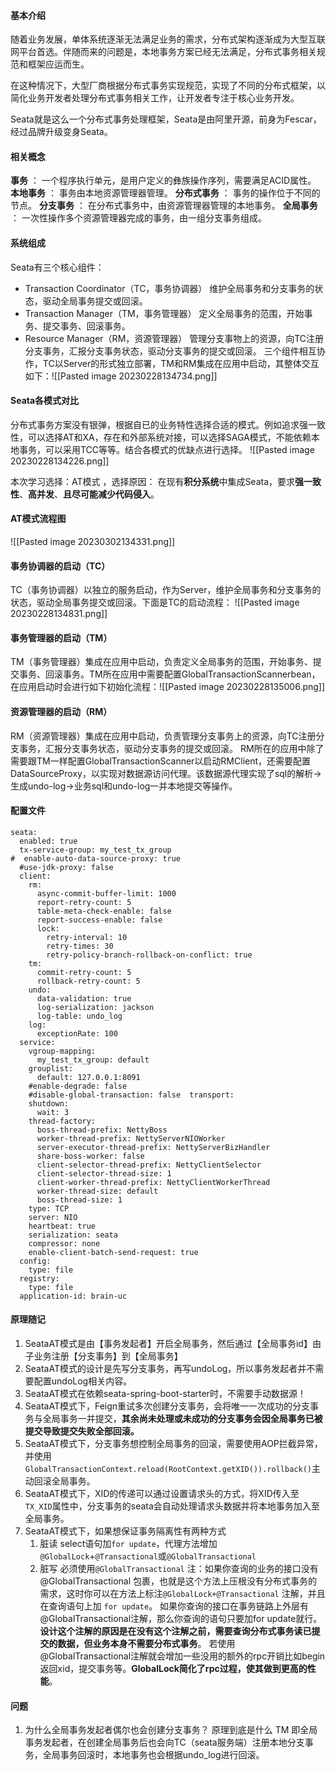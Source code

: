 #### 基本介绍
随着业务发展，单体系统逐渐无法满足业务的需求，分布式架构逐渐成为大型互联网平台首选。伴随而来的问题是，本地事务方案已经无法满足，分布式事务相关规范和框架应运而生。

在这种情况下，大型厂商根据分布式事务实现规范，实现了不同的分布式框架，以简化业务开发者处理分布式事务相关工作，让开发者专注于核心业务开发。

Seata就是这么一个分布式事务处理框架，Seata是由阿里开源，前身为Fescar，经过品牌升级变身Seata。

#### 相关概念
**事务** ： 一个程序执行单元，是用户定义的彝族操作序列，需要满足ACID属性。
**本地事务** ： 事务由本地资源管理器管理。
**分布式事务** ： 事务的操作位于不同的节点。
**分支事务** ： 在分布式事务中，由资源管理器管理的本地事务。
**全局事务** ： 一次性操作多个资源管理器完成的事务，由一组分支事务组成。

#### 系统组成
Seata有三个核心组件：
- Transaction Coordinator（TC，事务协调器）
	维护全局事务和分支事务的状态，驱动全局事务提交或回滚。
- Transaction Manager（TM，事务管理器）
	定义全局事务的范围，开始事务、提交事务、回滚事务。
- Resource Manager（RM，资源管理器）
	管理分支事物上的资源，向TC注册分支事务，汇报分支事务状态，驱动分支事务的提交或回滚。
三个组件相互协作，TC以Server的形式独立部署，TM和RM集成在应用中启动，其整体交互如下：![[Pasted image 20230228134734.png]]

#### Seata各模式对比
分布式事务方案没有银弹，根据自已的业务特性选择合适的模式。例如追求强一致性，可以选择AT和XA，存在和外部系统对接，可以选择SAGA模式，不能依赖本地事务，可以采用TCC等等。结合各模式的优缺点进行选择。
![[Pasted image 20230228134226.png]]

本次学习选择：AT模式 ，选择原因： 在现有**积分系统**中集成Seata，要求**强一致性**、**高并发**、**且尽可能减少代码侵入**。

#### AT模式流程图
![[Pasted image 20230302134331.png]]

#### 事务协调器的启动（TC）
TC（事务协调器）以独立的服务启动，作为Server，维护全局事务和分支事务的状态，驱动全局事务提交或回滚。下面是TC的启动流程：
![[Pasted image 20230228134831.png]]

#### 事务管理器的启动（TM）
TM（事务管理器）集成在应用中启动，负责定义全局事务的范围，开始事务、提交事务、回滚事务。TM所在应用中需要配置GlobalTransactionScannerbean，在应用启动时会进行如下初始化流程：![[Pasted image 20230228135006.png]]

#### 资源管理器的启动（RM）
RM（资源管理器）集成在应用中启动，负责管理分支事务上的资源，向TC注册分支事务，汇报分支事务状态，驱动分支事务的提交或回滚。
RM所在的应用中除了需要跟TM一样配置GlobalTransactionScanner以启动RMClient，还需要配置DataSourceProxy，以实现对数据源访问代理。该数据源代理实现了sql的解析→生成undo-log→业务sql和undo-log一并本地提交等操作。

#### 配置文件

````
seata:  
  enabled: true  
  tx-service-group: my_test_tx_group  
#  enable-auto-data-source-proxy: true  
  #use-jdk-proxy: false  
  client:  
    rm:  
      async-commit-buffer-limit: 1000  
      report-retry-count: 5  
      table-meta-check-enable: false  
      report-success-enable: false  
      lock:  
        retry-interval: 10  
        retry-times: 30  
        retry-policy-branch-rollback-on-conflict: true  
    tm:  
      commit-retry-count: 5  
      rollback-retry-count: 5  
    undo:  
      data-validation: true  
      log-serialization: jackson  
      log-table: undo_log  
    log:  
      exceptionRate: 100  
  service:  
    vgroup-mapping:  
      my_test_tx_group: default  
    grouplist:  
      default: 127.0.0.1:8091  
    #enable-degrade: false  
    #disable-global-transaction: false  transport:  
    shutdown:  
      wait: 3  
    thread-factory:  
      boss-thread-prefix: NettyBoss  
      worker-thread-prefix: NettyServerNIOWorker  
      server-executor-thread-prefix: NettyServerBizHandler  
      share-boss-worker: false  
      client-selector-thread-prefix: NettyClientSelector  
      client-selector-thread-size: 1  
      client-worker-thread-prefix: NettyClientWorkerThread  
      worker-thread-size: default  
      boss-thread-size: 1  
    type: TCP  
    server: NIO  
    heartbeat: true  
    serialization: seata  
    compressor: none  
    enable-client-batch-send-request: true  
  config:  
    type: file  
  registry:  
    type: file  
  application-id: brain-uc
````


#### 原理随记
1. SeataAT模式是由【事务发起者】开启全局事务，然后通过【全局事务id】由子业务注册【分支事务】到【全局事务】
2. SeataAT模式的设计是先写分支事务，再写undoLog，所以事务发起者并不需要配置undoLog相关内容。
3. SeataAT模式在依赖seata-spring-boot-starter时，不需要手动数据源！
4. SeataAT模式下，Feign重试多次创建分支事务，会将唯一一次成功的分支事务与全局事务一并提交，**其余尚未处理或未成功的分支事务会因全局事务已被提交导致提交失败全部回滚。**
5. SeataAT模式下，分支事务想控制全局事务的回滚，需要使用AOP拦截异常，并使用`GlobalTransactionContext.reload(RootContext.getXID()).rollback()`主动回滚全局事务。
6. SeataAT模式下，XID的传递可以通过设置请求头的方式，将XID传入至`TX_XID`属性中，分支事务的seata会自动处理请求头数据并将本地事务加入至全局事务。
7. SeataAT模式下，如果想保证事务隔离性有两种方式
	1. 脏读 select语句加`for update`，代理方法增加`@GlobalLock`+`@Transactional`或`@GlobalTransactional`
	2. 脏写 必须使用`@GlobalTransactional`
		注：如果你查询的业务的接口没有@GlobalTransactional 包裹，也就是这个方法上压根没有分布式事务的需求，这时你可以在方法上标注`@GlobalLock+@Transactional` 注解，并且在查询语句上加 `for update`。 如果你查询的接口在事务链路上外层有@GlobalTransactional注解，那么你查询的语句只要加for update就行。**设计这个注解的原因是在没有这个注解之前，需要查询分布式事务读已提交的数据，但业务本身不需要分布式事务**。 若使用@GlobalTransactional注解就会增加一些没用的额外的rpc开销比如begin 返回xid，提交事务等。**GlobalLock简化了rpc过程，使其做到更高的性能**。
#### 问题
1. 为什么全局事务发起者偶尔也会创建分支事务？ 原理到底是什么
	TM 即全局事务发起者，在创建全局事务后也会向TC（seata服务端）注册本地分支事务，全局事务回滚时，本地事务也会根据undo_log进行回滚。